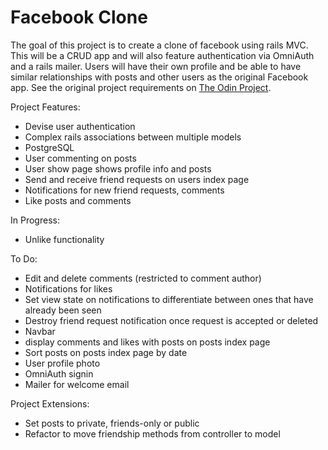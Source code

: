 # Facebook Clone

The goal of this project is to create a clone of facebook using rails MVC. This will be a CRUD app and will also feature authentication via OmniAuth and a rails mailer. Users will have their own profile and be able to have similar relationships with posts and other users as the original Facebook app. See the original project requirements on <a href="https://www.theodinproject.com/lessons/ruby-on-rails-rails-final-project">The Odin Project</a>.

Project Features:
* Devise user authentication
* Complex rails associations between multiple models
* PostgreSQL
* User commenting on posts
* User show page shows profile info and posts
* Send and receive friend requests on users index page
* Notifications for new friend requests, comments
* Like posts and comments

In Progress:
* Unlike functionality

To Do:
* Edit and delete comments (restricted to comment author)
* Notifications for likes
* Set view state on notifications to differentiate between ones that have already been seen
* Destroy friend request notification once request is accepted or deleted
* Navbar
* display comments and likes with posts on posts index page
* Sort posts on posts index page by date
* User profile photo
* OmniAuth signin
* Mailer for welcome email

Project Extensions:
* Set posts to private, friends-only or public
* Refactor to move friendship methods from controller to model
